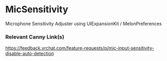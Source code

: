 # MicSensitivity
Microphone Sensitivity Adjuster using UIExpansionKit / MelonPreferences

### Relevant Canny Link(s)

https://feedback.vrchat.com/feature-requests/p/mic-input-sensitivity-disable-auto-detection
